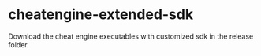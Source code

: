 # cheatengine-extended-sdk

Download the cheat engine executables with customized sdk in the release folder.